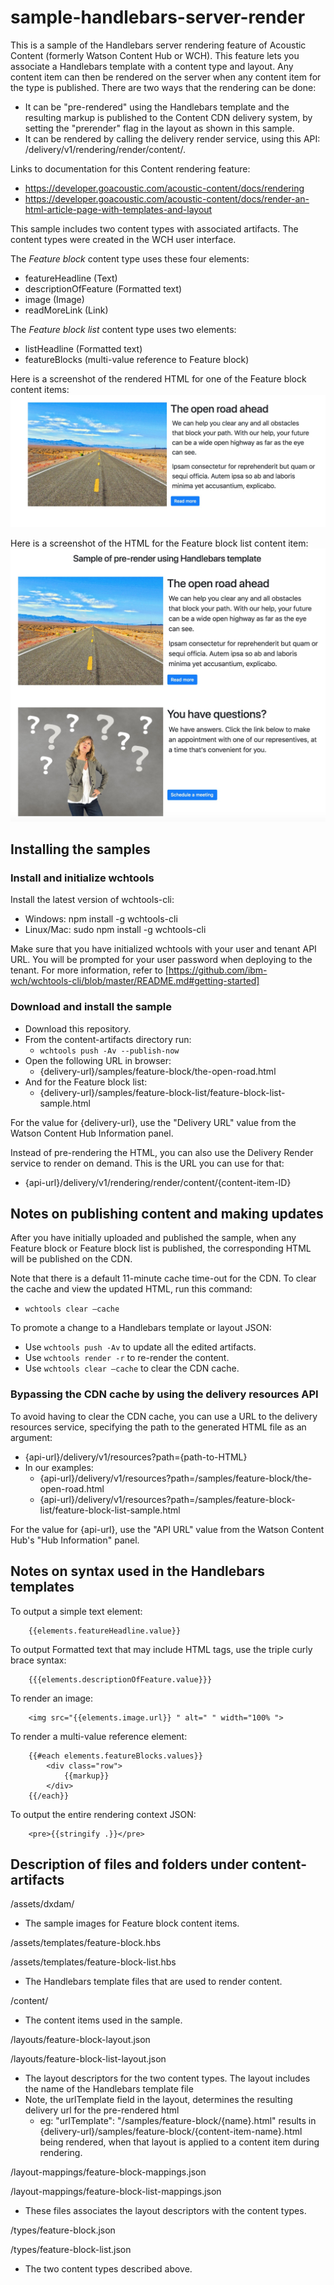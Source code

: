# sample-handlebars-server-render

This is a sample of the Handlebars server rendering feature of Acoustic Content (formerly Watson Content Hub or WCH). This feature lets you associate a Handlebars template with a content type and layout. Any content item can then be rendered on the server when any content item for the type is published. There are two ways that the rendering can be done:
- It can be "pre-rendered" using the Handlebars template and the resulting markup is published to the Content CDN delivery system, by setting the "prerender" flag in the layout as shown in this sample.
- It can be rendered by calling the delivery render service, using this API: <API URL>/delivery/v1/rendering/render/content/<content ID>.

Links to documentation for this Content rendering feature: 
- https://developer.goacoustic.com/acoustic-content/docs/rendering
- https://developer.goacoustic.com/acoustic-content/docs/render-an-html-article-page-with-templates-and-layout

This sample includes two content types with associated artifacts. The content types were created in the WCH user interface.

The *Feature block* content type uses these four elements:
- featureHeadline (Text)
- descriptionOfFeature (Formatted text)
- image (Image)
- readMoreLink (Link)
 
The *Feature block list* content type uses two elements:
- listHeadline (Formatted text)
- featureBlocks (multi-value reference to Feature block)

Here is a screenshot of the rendered HTML for one of the Feature block content items:
![Alt text](/docs/images/the-open-road.jpg?raw=true "Sample screenshot")

Here is a screenshot of the HTML for the Feature block list content item:
![Alt text](/docs/images/feature-block-list.jpg?raw=true "Sample screenshot")

## Installing the samples

### Install and initialize wchtools
Install the latest version of wchtools-cli:
* Windows: npm install -g wchtools-cli 
* Linux/Mac: sudo npm install -g wchtools-cli

Make sure that you have initialized wchtools with your user and tenant API URL. You will be prompted for your user password when deploying to the tenant. For more information, refer to [https://github.com/ibm-wch/wchtools-cli/blob/master/README.md#getting-started]

### Download and install the sample
* Download this repository. 
* From the content-artifacts directory run:
    * `wchtools push -Av --publish-now`
* Open the following URL in browser:
	* {delivery-url}/samples/feature-block/the-open-road.html
* And for the Feature block list:
	* {delivery-url}/samples/feature-block-list/feature-block-list-sample.html

For the value for {delivery-url}, use the "Delivery URL" value from the Watson Content Hub Information panel.

Instead of pre-rendering the HTML, you can also use the Delivery Render service to render on demand. This is the URL you can use for that:
* {api-url}/delivery/v1/rendering/render/content/{content-item-ID}

## Notes on publishing content and making updates
After you have initially uploaded and published the sample, when any Feature block or Feature block list is published, the corresponding HTML will be published on the CDN. 

Note that there is a default 11-minute cache time-out for the CDN. To clear the cache and view the updated HTML, run this command:
* `wchtools clear —cache`

To promote a change to a Handlebars template or layout JSON:
- Use `wchtools push -Av` to update all the edited artifacts.
- Use `wchtools render -r` to re-render the content.
- Use `wchtools clear —cache` to clear the CDN cache.

### Bypassing the CDN cache by using the delivery resources API

To avoid having to clear the CDN cache, you can use a URL to the delivery resources service, specifying the path to the generated HTML file as an argument:
* {api-url}/delivery/v1/resources?path={path-to-HTML}
* In our examples:
    - {api-url}/delivery/v1/resources?path=/samples/feature-block/the-open-road.html
    - {api-url}/delivery/v1/resources?path=/samples/feature-block-list/feature-block-list-sample.html

For the value for {api-url}, use the "API URL" value from the Watson Content Hub's  "Hub Information" panel.


## Notes on syntax used in the Handlebars templates

To output a simple text element:
```
	{{elements.featureHeadline.value}}
```

To output Formatted text that may include HTML tags, use the triple curly brace syntax:
```
	{{{elements.descriptionOfFeature.value}}}
```

To render an image:
```
	<img src="{{elements.image.url}} " alt=" " width="100% ">
```

To render a multi-value reference element:
```
    {{#each elements.featureBlocks.values}}
        <div class="row">
            {{markup}}
        </div>
    {{/each}}
```
 
 To output the entire rendering context JSON:
```
    <pre>{{stringify .}}</pre> 
```

## Description of files and folders under content-artifacts

/assets/dxdam/
  - The sample images for Feature block content items.

/assets/templates/feature-block.hbs
  
/assets/templates/feature-block-list.hbs
  - The Handlebars template files that are used to render content.

/content/
  - The content items used in the sample.

/layouts/feature-block-layout.json
 
/layouts/feature-block-list-layout.json
  - The layout descriptors for the two content types. The layout includes the name of the Handlebars template file
  - Note, the urlTemplate field in the layout, determines the resulting delivery url for the pre-rendered html
    - eg:   "urlTemplate": "/samples/feature-block/{name}.html"  results in {delivery-url}/samples/feature-block/{content-item-name}.html being rendered, when that layout is applied to a content item during rendering.

/layout-mappings/feature-block-mappings.json

/layout-mappings/feature-block-list-mappings.json
  - These files associates the layout descriptors with the content types.

/types/feature-block.json

/types/feature-block-list.json
  - The two content types described above.

